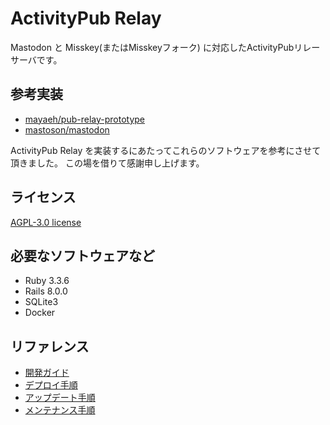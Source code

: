 # ActivityPub Relay

Mastodon と Misskey(またはMisskeyフォーク) に対応したActivityPubリレーサーバです。

## 参考実装

- [mayaeh/pub-relay-prototype](https://github.com/mayaeh/pub-relay-prototype)
- [mastoson/mastodon](https://github.com/mastodon/mastodon)

ActivityPub Relay を実装するにあたってこれらのソフトウェアを参考にさせて頂きました。
この場を借りて感謝申し上げます。

## ライセンス

[AGPL-3.0 license](../../LICENSE)

## 必要なソフトウェアなど

- Ruby 3.3.6
- Rails 8.0.0
- SQLite3
- Docker

## リファレンス
- [開発ガイド](./development/index.md)
- [デプロイ手順](./deploy/index.md)
- [アップデート手順](./update/index.md)
- [メンテナンス手順](./maintenance/index.md)
